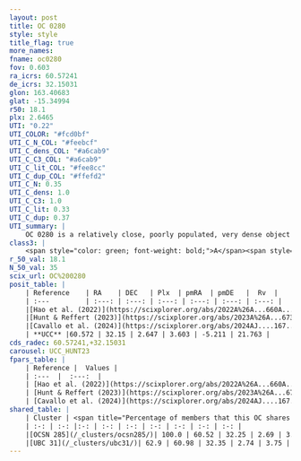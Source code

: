 ```yaml
---
layout: post
title: OC 0280
style: style
title_flag: true
more_names: 
fname: oc0280
fov: 0.603
ra_icrs: 60.57241
de_icrs: 32.15031
glon: 163.40683
glat: -15.34994
r50: 18.1
plx: 2.6465
UTI: "0.22"
UTI_COLOR: "#fcd0bf"
UTI_C_N_COL: "#feebcf"
UTI_C_dens_COL: "#a6cab9"
UTI_C_C3_COL: "#a6cab9"
UTI_C_lit_COL: "#fee8cc"
UTI_C_dup_COL: "#ffefd2"
UTI_C_N: 0.35
UTI_C_dens: 1.0
UTI_C_C3: 1.0
UTI_C_lit: 0.33
UTI_C_dup: 0.37
UTI_summary: |
    OC 0280 is a relatively close, poorly populated, very dense object of very high C3 quality. It was recently reported in the literature.<br><br><span style="color: #99180f; font-weight: bold;">Warning: </span>This is possibly a duplicated object, which shares a significant percentage of members with at least one previously reported entry.
class3: |
    <span style="color: green; font-weight: bold;">A</span><span style="color: green; font-weight: bold;">A</span>
r_50_val: 18.1
N_50_val: 35
scix_url: OC%200280
posit_table: |
    | Reference    | RA    | DEC   | Plx  | pmRA  | pmDE   |  Rv  |
    | :---         | :---: | :---: | :---: | :---: | :---: | :---: |
    |[Hao et al. (2022)](https://scixplorer.org/abs/2022A%26A...660A...4H) | 60.485 | 32.232 | 2.666 | 3.455 | -5.146 | -- |
    |[Hunt & Reffert (2023)](https://scixplorer.org/abs/2023A%26A...673A.114H) | 60.521 | 32.178 | 2.703 | 3.628 | -5.259 | 24.98 |
    |[Cavallo et al. (2024)](https://scixplorer.org/abs/2024AJ....167...12C) | 60.83 | 32.629 | 2.703 | -- | -- | -- |
    | **UCC** |60.572 | 32.15 | 2.647 | 3.603 | -5.211 | 21.763 | 
cds_radec: 60.57241,+32.15031
carousel: UCC_HUNT23
fpars_table: |
    | Reference |  Values |
    | :---  |  :---:  |
    | [Hao et al. (2022)](https://scixplorer.org/abs/2022A%26A...660A...4H) | `AG=1.04, age=6.8, Z=0.028` |
    | [Hunt & Reffert (2023)](https://scixplorer.org/abs/2023A%26A...673A.114H) | `AV50=0.686, diffAV50=1.315, MOD50=7.779, logAge50=6.89` |
    | [Cavallo et al. (2024)](https://scixplorer.org/abs/2024AJ....167...12C) | `AV50=1.26, dMod50=7.83, logAge50=6.94, [Fe/H]50=0.17` |
shared_table: |
    | Cluster | <span title="Percentage of members that this OC shares with the ones listed">%</span>   | RA   | DEC   | Plx   | pmRA  | pmDE  | Rv | UTI |
    | :-: | :-: |:-: | :-: | :-: | :-: | :-: | :-: | :-: |
    |[OCSN 285](/_clusters/ocsn285/)| 100.0 | 60.52 | 32.25 | 2.69 | 3.6 | -5.24 | 20.31 |0.31 |
    |[UBC 31](/_clusters/ubc31/)| 62.9 | 60.98 | 32.35 | 2.74 | 3.75 | -5.38 | 18.67 |0.73 |
---
```

